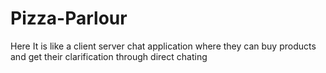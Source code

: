 # Pizza-Parlour
Here It is like a client server chat application where they can buy products and get their clarification through direct chating
